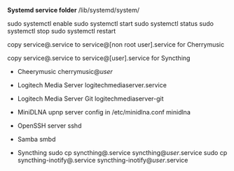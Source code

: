 
**Systemd service folder**
/lib/systemd/system/


sudo systemctl enable
sudo systemctl start
sudo systemctl status
sudo systemctl stop
sudo systemctl restart


copy service@.service to service@[non root user].service for Cherrymusic

copy service@.service to service@[user].service for Syncthing


* Cheerymusic
cherrymusic@*user*


* Logitech Media Server
logitechmediaserver.service


* Logitech Media Server Git
logitechmediaserver-git


* MiniDLNA upnp server
config in /etc/minidlna.conf
minidlna


* OpenSSH server
sshd


* Samba
smbd


* Syncthing 
sudo cp syncthing@.service syncthing@*user*.service
sudo cp syncthing-inotify@.service syncthing-inotify@*user*.service


